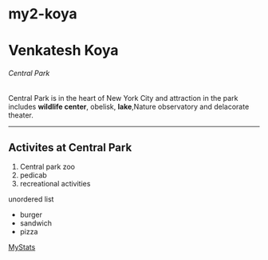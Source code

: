 # my2-koya
# Venkatesh Koya
###### Central Park
Central Park is in the heart of New York City and attraction in the park includes **wildlife center**, obelisk, **lake**,Nature observatory and delacorate theater.

---

## Activites at Central Park

1. Central park zoo
2. pedicab
3. recreational activities

unordered list

* burger
* sandwich
* pizza

[MyStats](MyStats.md)